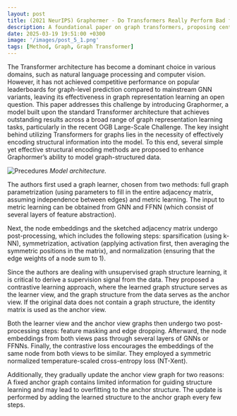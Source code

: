 ```yaml
---
layout: post
title: (2021 NeurIPS) Graphormer - Do Transformers Really Perform Bad for Graph Representation?
description: A foundational paper on graph transformers, proposing centrality encoding and positional encoding.
date: 2025-03-19 19:51:00 +0300
image: '/images/post_5_1.png'
tags: [Method, Graph, Graph Transformer]
---
```


The Transformer architecture has become a dominant choice in various domains, such as natural language processing and computer vision. However, it has not achieved competitive performance on popular leaderboards for graph-level prediction compared to mainstream GNN variants, leaving its effectiveness in graph representation learning an open question. This paper addresses this challenge by introducing Graphormer, a model built upon the standard Transformer architecture that achieves outstanding results across a broad range of graph representation learning tasks, particularly in the recent OGB Large-Scale Challenge. The key insight behind utilizing Transformers for graphs lies in the necessity of effectively encoding structural information into the model. To this end, several simple yet effective structural encoding methods are proposed to enhance Graphormer’s ability to model graph-structured data.


![Precedures]({{site.baseurl}}/images/post_4_1.png)
*Model architecture.*

The authors first used a graph learner, chosen from two methods: full graph parametrization (using parameters to fill in the entire adjacency matrix, assuming independence between edges) and metric learning. The input to metric learning can be obtained from GNN and FFNN (which consist of several layers of feature abstraction).

Next, the node embeddings and the sketched adjacency matrix undergo post-processing, which includes the following steps: sparsification (using k-NN), symmetrization, activation (applying activation first, then averaging the symmetric positions in the matrix), and normalization (ensuring that the edge weights of a node sum to 1).

Since the authors are dealing with unsupervised graph structure learning, it is critical to derive a supervision signal from the data. They proposed a contrastive learning approach, where the learned graph structure serves as the learner view, and the graph structure from the data serves as the anchor view. If the original data does not contain a graph structure, the identity matrix is used as the anchor view.

Both the learner view and the anchor view graphs then undergo two post-processing steps: feature masking and edge dropping. Afterward, the node embeddings from both views pass through several layers of GNNs or FFNNs. Finally, the contrastive loss encourages the embeddings of the same node from both views to be similar. They employed a symmetric normalized temperature-scaled cross-entropy loss (NT-Xent).

Additionally, they gradually update the anchor view graph for two reasons: A fixed anchor graph contains limited information for guiding structure learning and may lead to overfitting to the anchor structure. The update is performed by adding the learned structure to the anchor graph every few steps.